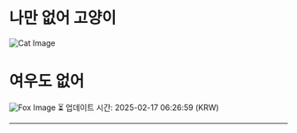 
# 나만 없어 고양이

![Cat Image](https://cdn2.thecatapi.com/images/80b.gif)

# 여우도 없어
![Fox Image](https://randomfox.ca/images/99.jpg)
⏳ 업데이트 시간: 2025-02-17 06:26:59 (KRW)

---
